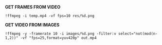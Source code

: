 
**GET FRAMES FROM VIDEO**

    !ffmpeg -i temp.mp4 -vf fps=10 res/%d.png

**GET VIDEO FROM IMAGES**

    !ffmpeg -y -framerate 10 -i images/%d.png -filter:v select="not(mod(n-1,2))" -vf "fps=25,format=yuv420p" out.mp4

